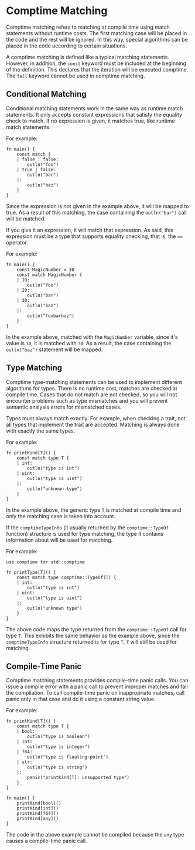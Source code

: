 # Comptime Matching

Comptime matching refers to matching at compile time using match statements without runtime costs. The first matching case will be placed in the code and the rest will be ignored. In this way, special algorithms can be placed in the code according to certain situations.

A comptime matching is defined like a typical matching statements. However, in addition, the `const` keyword must be included at the beginning of the definition. This declares that the iteration will be executed comptime. The `fall` keyword cannot be used in comptime matching.

## Conditional Matching

Conditional matching statements work in the same way as runtime match statements. It only accepts constant expressions that satisfy the equality check to match. If no expression is given, it matches true, like runtime match statements.

For example:
```jule
fn main() {
    const match {
    | false | false:
        outln("foo")
    | true | false:
        outln("bar")
    |:
        outln("baz")
    }
}
```
Since the expression is not given in the example above, it will be mapped to true. As a result of this matching, the case containing the `outln("bar")` call will be matched.

If you give it an expression, it will match that expression. As said, this expression must be a type that supports equality checking, that is, the `==` operator.

For example:
```jule
fn main() {
    const MagicNumber = 30
    const match MagicNumber {
    | 10:
        outln("foo")
    | 20:
        outln("bar")
    | 30:
        outln("baz")
    |:
        outln("foobarbaz")
    }
}
```
In the example above, matched with the `MagicNumber` variable, since it's value is `30`, it is matched with `30`. As a result, the case containing the `outln("baz")` statement will be mapped.

## Type Matching

Comptime type-matching statements can be used to implement different algorithms for types. There is no runtime cost, matches are checked at compile time. Cases that do not match are not checked, so you will not encounter problems such as type mismatches and you will prevent semantic analysis errors for mismatched cases.

Types must always match exactly. For example, when checking a trait, not all types that implement the trait are accepted. Matching is always done with exactly the same types.

For example:

```jule
fn printKind[T]() {
    const match type T {
    | int:
        outln("type is int")
    | uint:
        outln("type is uint")
    |:
        outln("unknown type")
    }
}
```
In the example above, the generic type `T` is matched at compile time and only the matching case is taken into account.

If the `comptimeTypeInfo` (it usually returned by the `comptime::TypeOf` function) structure is used for type matching, the type it contains information about will be used for matching.

For example:
```jule
use comptime for std::comptime

fn printType[T]() {
    const match type comptime::TypeOf(T) {
    | int:
        outln("type is int")
    | uint:
        outln("type is uint")
    |:
        outln("unknown type")
    }
}
```
The above code maps the type returned from the `comptime::TypeOf` call for type `T`. This exhibits the same behavior as the example above, since the `comptimeTypeInfo` structure returned is for type `T`, `T` will still be used for matching.

## Compile-Time Panic

Comptime matching statements provides compile-time panic calls. You can issue a compile error with a panic call to prevent improper matches and fail the compilation. To call compile-time panic on inappropriate matches, call panic only in that case and do it using a constant string value.

For example:

```jule
fn printKind[T]() {
    const match type T {
    | bool:
        outln("type is boolean")
    | int:
        outln("type is integer")
    | f64:
        outln("type is floating-point")
    | str:
        outln("type is string")
    |:
        panic("printKind[T]: unsupported type")
    }
}

fn main() {
    printKind[bool]()
    printKind[int]()
    printKind[f64]()
    printKind[any]()
}
```

The code in the above example cannot be compiled because the `any` type causes a compile-time panic call.

